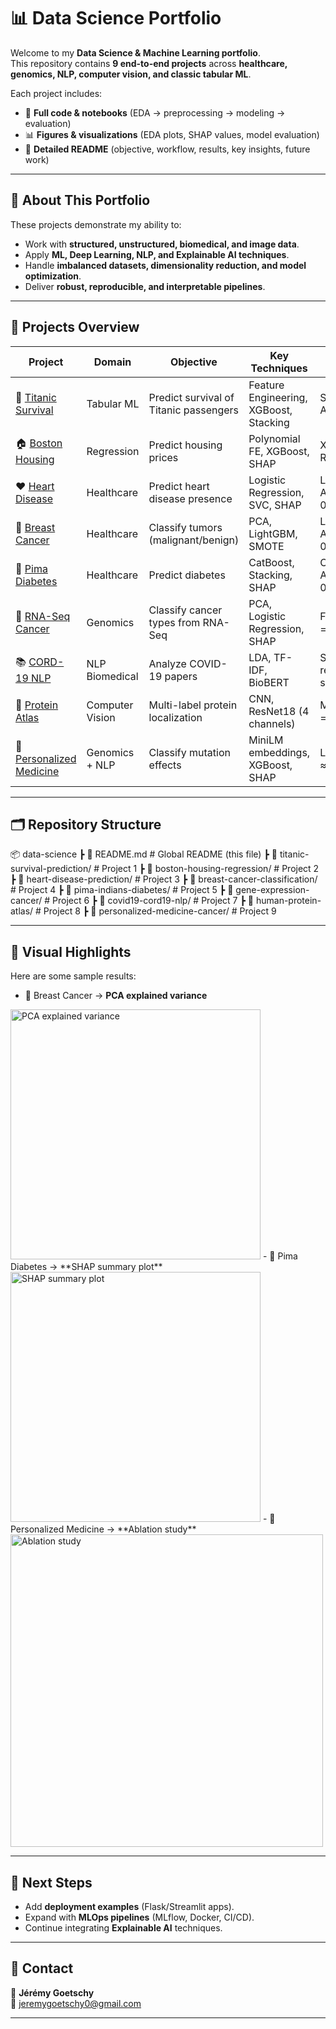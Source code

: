 # 📊 Data Science Portfolio

Welcome to my **Data Science & Machine Learning portfolio**.  
This repository contains **9 end-to-end projects** across **healthcare, genomics, NLP, computer vision, and classic tabular ML**.  

Each project includes:  
- 📂 **Full code & notebooks** (EDA → preprocessing → modeling → evaluation)  
- 📊 **Figures & visualizations** (EDA plots, SHAP values, model evaluation)  
- 📑 **Detailed README** (objective, workflow, results, key insights, future work)  

---

## 🎯 About This Portfolio
These projects demonstrate my ability to:  
- Work with **structured, unstructured, biomedical, and image data**.  
- Apply **ML, Deep Learning, NLP, and Explainable AI techniques**.  
- Handle **imbalanced datasets, dimensionality reduction, and model optimization**.  
- Deliver **robust, reproducible, and interpretable pipelines**.  

---

## 📌 Projects Overview

| Project | Domain | Objective | Key Techniques | Results |
| ------- | ------ | --------- | -------------- | ------- |
| 🚢 [Titanic Survival](titanic_survival/) | Tabular ML | Predict survival of Titanic passengers | Feature Engineering, XGBoost, Stacking | Stacking AUC 0.87 |
| 🏠 [Boston Housing](boston_housing/) | Regression | Predict housing prices | Polynomial FE, XGBoost, SHAP | XGBoost R² = 0.93 |
| ❤️ [Heart Disease](heart_disease/) | Healthcare | Predict heart disease presence | Logistic Regression, SVC, SHAP | LogReg AUC = 0.97 |
| 🧬 [Breast Cancer](breast_cancer/) | Healthcare | Classify tumors (malignant/benign) | PCA, LightGBM, SMOTE | LightGBM AUC = 0.997 |
| 💉 [Pima Diabetes](pima_diabetes/) | Healthcare | Predict diabetes | CatBoost, Stacking, SHAP | CatBoost AUC = 0.91 |
| 🧪 [RNA-Seq Cancer](rna_seq_cancer/) | Genomics | Classify cancer types from RNA-Seq | PCA, Logistic Regression, SHAP | F1 Macro = 1.0 |
| 📚 [CORD-19 NLP](cord19_nlp/) | NLP Biomedical | Analyze COVID-19 papers | LDA, TF-IDF, BioBERT | Semantic retrieval system |
| 🔬 [Protein Atlas](protein_atlas/) | Computer Vision | Multi-label protein localization | CNN, ResNet18 (4 channels) | Macro F1 = 0.21 |
| 🧬 [Personalized Medicine](personalized_medicine/) | Genomics + NLP | Classify mutation effects | MiniLM embeddings, XGBoost, SHAP | Log Loss ≈ 1.1 |


---

## 🗂 Repository Structure

📦 data-science
┣ 📜 README.md # Global README (this file)
┣ 📂 titanic-survival-prediction/ # Project 1
┣ 📂 boston-housing-regression/ # Project 2
┣ 📂 heart-disease-prediction/ # Project 3
┣ 📂 breast-cancer-classification/ # Project 4
┣ 📂 pima-indians-diabetes/ # Project 5
┣ 📂 gene-expression-cancer/ # Project 6
┣ 📂 covid19-cord19-nlp/ # Project 7
┣ 📂 human-protein-atlas/ # Project 8
┣ 📂 personalized-medicine-cancer/ # Project 9


---

## 🎨 Visual Highlights
Here are some sample results:  

- 🧬 Breast Cancer → **PCA explained variance**  
<img src="pca_explained_variance.png" alt="PCA explained variance" width="400"/>
- 💉 Pima Diabetes → **SHAP summary plot**  
<img src="shap_summary_plot.png" alt="SHAP summary plot" width="400"/>
- 🧬 Personalized Medicine → **Ablation study**  
<img src="ablation_study.png" alt="Ablation study" width="500"/>


---

## 🚀 Next Steps
- Add **deployment examples** (Flask/Streamlit apps).  
- Expand with **MLOps pipelines** (MLflow, Docker, CI/CD).  
- Continue integrating **Explainable AI** techniques.  

---

## 📩 Contact
👤 **Jérémy Goetschy**  
📧 jeremygoetschy0@gmail.com

---
